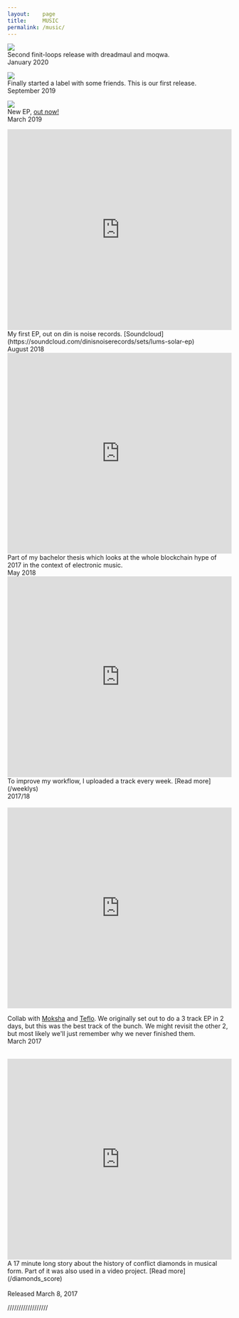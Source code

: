 ```yaml
---
layout:    page
title:     MUSIC
permalink: /music/
---
```

<a href="https://fntlps.bandcamp.com/album/fntlps2"><img src="/images/music/fntlps2.png"></a>
<br>
Second finit-loops release with dreadmaul and moqwa.
<br>
January 2020
<br>

<a href="https://fntlps.bandcamp.com/album/fntlps1"><img src="/images/music/fntlps1.png"></a>
<br>
Finally started a label with some friends. This is our first release.
<br>
September 2019
<br>

<a href="https://onsetaudio.bandcamp.com/album/triblsm85-dstnt85"><img src="/images/music/onset.jpg"></a>
<br>
New EP, [out now!](https://onsetaudio.bandcamp.com/album/triblsm85-dstnt85)
<br>
March 2019
<br>
<iframe width="100%" height="450" scrolling="no" frameborder="no" allow="autoplay" src="https://w.soundcloud.com/player/?url=https%3A//api.soundcloud.com/playlists/576490155&color=%23866bb9&auto_play=false&hide_related=true&show_comments=true&show_user=true&show_reposts=false&show_teaser=true&visual=true"></iframe>
My first EP, out on din is noise records. [Soundcloud](https://soundcloud.com/dinisnoiserecords/sets/lums-solar-ep)
<br>
August 2018
<br>
<iframe width="100%" height="450" scrolling="no" frameborder="no" allow="autoplay" src="https://w.soundcloud.com/player/?url=https%3A//api.soundcloud.com/tracks/444910986&color=%23866bb9&auto_play=false&hide_related=true&show_comments=true&show_user=true&show_reposts=false&show_teaser=true&visual=true"></iframe>
Part of my bachelor thesis which looks at the whole blockchain hype of 2017 in the context of electronic music.
<br>
May 2018
<br>
<iframe width="100%" height="450" scrolling="no" frameborder="no" src="https://w.soundcloud.com/player/?url=https%3A//api.soundcloud.com/playlists/348298689&amp;color=383f51&amp;auto_play=false&amp;hide_related=true&amp;show_comments=true&amp;show_user=true&amp;show_reposts=false&amp;visual=true"></iframe>
To improve my workflow, I uploaded a track every week. [Read more](/weeklys)
<br>
2017/18
<br>
<br>
<iframe width="100%" height="450" scrolling="no" frameborder="no" src="https://w.soundcloud.com/player/?url=https%3A//api.soundcloud.com/tracks/332353687&amp;color=383f51&amp;auto_play=false&amp;hide_related=true&amp;show_comments=true&amp;show_user=true&amp;show_reposts=false&amp;visual=true"></iframe>

Collab with [Moksha](https://soundcloud.com/moksha-dnb) and [Teflo](https://soundcloud.com/teflodude). We originally set out to do a 3 track EP in 2 days, but this was the best track of the bunch. We might revisit the other 2, but most likely we'll just remember why we never finished them.
<br>
March 2017
<br>
<br>
<iframe width="100%" height="450" scrolling="no" frameborder="no" src="https://w.soundcloud.com/player/?url=https%3A//api.soundcloud.com/tracks/311496727&amp;auto_play=false&amp;color=383f51&amp;1hide_related=true&amp;show_comments=true&amp;show_user=true&amp;show_reposts=false&amp;visual=true"></iframe>
A 17 minute long story about the history of conflict diamonds in musical form. Part of it was also used in a video project. [Read more](/diamonds_score)
<br> <br>
Released March 8, 2017
<br>

//////////////////
